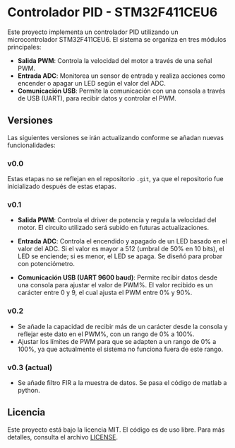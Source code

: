 # Controlador PID - STM32F411CEU6

Este proyecto implementa un controlador PID utilizando un microcontrolador STM32F411CEU6. El sistema se organiza en tres módulos principales:

- **Salida PWM**: Controla la velocidad del motor a través de una señal PWM.
- **Entrada ADC**: Monitorea un sensor de entrada y realiza acciones como encender o apagar un LED según el valor del ADC.
- **Comunicación USB**: Permite la comunicación con una consola a través de USB (UART), para recibir datos y controlar el PWM.

## Versiones

Las siguientes versiones se irán actualizando conforme se añadan nuevas funcionalidades:

### v0.0
Estas etapas no se reflejan en el repositorio `.git`, ya que el repositorio fue inicializado después de estas etapas.

### v0.1
- **Salida PWM**: Controla el driver de potencia y regula la velocidad del motor. El circuito utilizado será subido en futuras actualizaciones.
- **Entrada ADC**: Controla el encendido y apagado de un LED basado en el valor del ADC. Si el valor es mayor a 512 (umbral de 50% en 10 bits), el LED se enciende; si es menor, el LED se apaga. Se diseñó para probar con potenciómetro.

- **Comunicación USB (UART 9600 baud)**: Permite recibir datos desde una consola para ajustar el valor de PWM%. El valor recibido es un carácter entre 0 y 9, el cual ajusta el PWM entre 0% y 90%.

### v0.2
- Se añade la capacidad de recibir más de un carácter desde la consola y reflejar este dato en el PWM%, con un rango de 0% a 100%.
- Ajustar los límites de PWM para que se adapten a un rango de 0% a 100%, ya que actualmente el sistema no funciona fuera de este rango.

### v0.3 (actual)
- Se añade filtro FIR a la muestra de datos. Se pasa el código de matlab a python.


## Licencia
Este proyecto está bajo la licencia MIT. El código es de uso libre. Para más detalles, consulta el archivo [LICENSE](./LICENSE).
